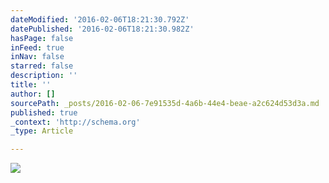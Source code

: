 ```yaml
---
dateModified: '2016-02-06T18:21:30.792Z'
datePublished: '2016-02-06T18:21:30.982Z'
hasPage: false
inFeed: true
inNav: false
starred: false
description: ''
title: ''
author: []
sourcePath: _posts/2016-02-06-7e91535d-4a6b-44e4-beae-a2c624d53d3a.md
published: true
_context: 'http://schema.org'
_type: Article

---
```

![](https://the-grid-user-content.s3-us-west-2.amazonaws.com/3fbdf6a8-5ffd-412e-b79e-d6691a932c56.jpg)